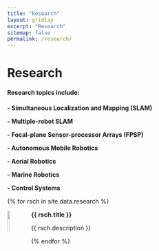 ```yaml
---
title: "Research"
layout: gridlay
excerpt: "Research"
sitemap: false
permalink: /research/
---
```


# Research


#### Research topics include:
**- Simultaneous Localization and Mapping (SLAM)**

**- Multiple-robot SLAM**

**- Focal-plane Sensor-processor Arrays (FPSP)**

**- Autonomous Mobile Robotics**

**- Aerial Robotics**

**- Marine Robotics**

**- Control Systems**
   
{% for rsch in site.data.research %}
<div class="row">
<div class="col-sm-11 clearfix">
 <div class="well well-sm">
  <img src="{{ site.url }}{{ site.baseurl }}/images/randdpic/{{ rsch.image }}" class="img-responsive" width="11%" style="float: left" />
  <p><b>{{ rsch.title }}</b></p>
  <p>{{ rsch.description }}</p>
 </div>
</div>
</div>
{% endfor %}

